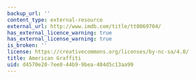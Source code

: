 ```yaml
---
backup_url: ''
content_type: external-resource
external_url: http://www.imdb.com/title/tt0069704/
has_external_licence_warning: true
has_external_license_warning: true
is_broken: ''
license: https://creativecommons.org/licenses/by-nc-sa/4.0/
title: American Graffiti
uid: d4570e20-7ee8-44b9-9bea-484d5c13aa99
---
```

